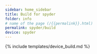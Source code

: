 ```yaml
---
sidebar: home_sidebar
title: Build for spyder
folder: info
# name of the page (/{{permalink}}.html)
permalink: spyder/build
device: spyder
---
```

{% include templates/device_build.md %}
